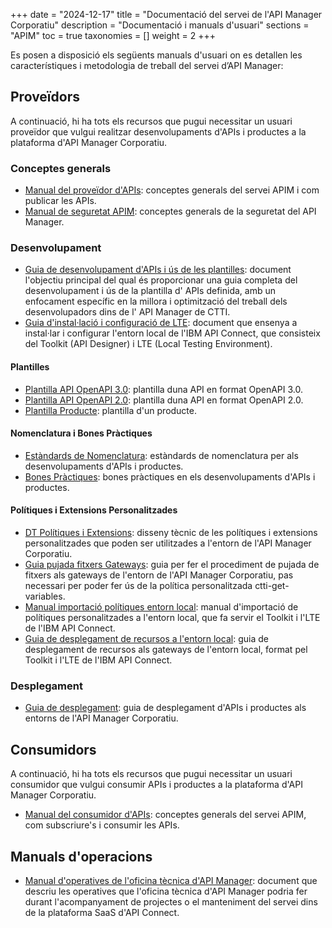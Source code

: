 +++
date = "2024-12-17"
title = "Documentació del servei de l'API Manager Corporatiu"
description = "Documentació i manuals d'usuari"
sections = "APIM"
toc = true
taxonomies = []
weight = 2
+++

Es posen a disposició els següents manuals d'usuari on es detallen les característiques i metodologia de treball del servei d’API Manager: 

## Proveïdors

A continuació, hi ha tots els recursos que pugui necessitar un usuari proveïdor que vulgui realitzar desenvolupaments d'APIs i productes a la plataforma d'API Manager Corporatiu.

### Conceptes generals

- [Manual del proveïdor d'APIs](/related/apim/APIM-Manual-Proveidor-APIs-V2.pdf): conceptes generals del servei APIM i com publicar les APIs.
- [Manual de seguretat APIM](/related/apim/Manual_Seguretat_APIM_V2.0.pdf): conceptes generals de la seguretat del API Manager.

### Desenvolupament

- [Guia de desenvolupament d'APIs i ús de les plantilles](/related/apim/Guia_Desenvolupament_i_Us_de_Plantilla_API_v1.1.pdf): document l'objectiu principal del qual és proporcionar una guia completa del desenvolupament i ús de la plantilla d' APIs definida, amb un enfocament específic en la millora i optimització del treball dels desenvolupadors dins de l' API Manager de CTTI.
- [Guia d'instal·lació i configuració de LTE](/related/apim/Guia_Installacio_i_Configuracio_LTE_IBM_API_Connect_v1.0.pdf): document que ensenya a instal·lar i configurar l'entorn local de l'IBM API Connect, que consisteix del Toolkit (API Designer) i LTE (Local Testing Environment).

#### Plantilles 

- [Plantilla API OpenAPI 3.0](/related/apim/plantillaAPI.yaml): plantilla duna API en format OpenAPI 3.0. 
- [Plantilla API OpenAPI 2.0](/related/apim/plantillaAPI_2.0.yaml): plantilla duna API en format OpenAPI 2.0.
- [Plantilla Producte](/related/apim/plantilla_producto.yaml): plantilla d'un producte.

#### Nomenclatura i Bones Pràctiques

- [Estàndards de Nomenclatura](/related/apim/Estandards_Nomenclatura_v1.0.pdf): estàndards de nomenclatura per als desenvolupaments d'APIs i productes.
- [Bones Pràctiques](/related/apim/CTTI_Bones_Practiques_v1.0.pdf): bones pràctiques en els desenvolupaments d'APIs i productes.

#### Polítiques i Extensions Personalitzades

- [DT Polítiques i Extensions](/related/apim/DT_Politiques_i_Extensions_V1.1.pdf): disseny tècnic de les polítiques i extensions personalitzades que poden ser utilitzades a l'entorn de l'API Manager Corporatiu.
- [Guia pujada fitxers Gateways](/related/apim/Guía_pujada_fitxers_Gateways.pdf): guia per fer el procediment de pujada de fitxers als gateways de l'entorn de l'API Manager Corporatiu, pas necessari per poder fer ús de la política personalitzada ctti-get-variables.
- [Manual importació polítiques entorn local](/related/apim/Manual_importacio_politiques_v1.0.pdf): manual d'importació de polítiques personalitzades a l'entorn local, que fa servir el Toolkit i l'LTE de l'IBM API Connect.
- [Guia de desplegament de recursos a l'entorn local](/related/apim/Guia_desplegament_recursos_als_Gateways_LTE_v1.0.pdf): guia de desplegament de recursos als gateways de l'entorn local, format pel Toolkit i l'LTE de l'IBM API Connect.

### Desplegament

- [Guia de desplegament](/related/apim/Guía_de_desplegament_v1.2.pdf): guia de desplegament d'APIs i productes als entorns de l'API Manager Corporatiu.

## Consumidors

A continuació, hi ha tots els recursos que pugui necessitar un usuari consumidor que vulgui consumir APIs i productes a la plataforma d'API Manager Corporatiu.

- [Manual del consumidor d'APIs](/related/apim/APIM-Manual-Consumidor-APIs-V2.pdf): conceptes generals del servei APIM, com subscriure's i consumir les APIs.

## Manuals d'operacions

- [Manual d'operatives de l'oficina tècnica d'API Manager](/related/apim/APIM_Manual_Operatives_V2.pdf): document que descriu les operatives que l'oficina tècnica d'API Manager podria fer durant l'acompanyament de projectes o el manteniment del servei dins de la plataforma SaaS d'API Connect.
